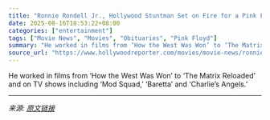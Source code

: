 ```yaml
---
title: "Ronnie Rondell Jr., Hollywood Stuntman Set on Fire for a Pink Floyd Album, Dies at 88"
date: 2025-08-16T18:53:22+08:00
categories: ["entertainment"]
tags: ["Movie News", "Movies", "Obituaries", "Pink Floyd"]
summary: "He worked in films from ‘How the West Was Won’ to ‘The Matrix Reloaded’ and on TV shows including ‘Mod Squad,’ ‘Baretta’ and ‘Charlie’s Angels.’"
source_url: "https://www.hollywoodreporter.com/movies/movie-news/ronnie-rondell-jr-dead-stuntman-pink-floyd-1236346066/"
---
```


He worked in films from ‘How the West Was Won’ to ‘The Matrix Reloaded’ and on TV shows including ‘Mod Squad,’ ‘Baretta’ and ‘Charlie’s Angels.’

---

*来源: [原文链接](https://www.hollywoodreporter.com/movies/movie-news/ronnie-rondell-jr-dead-stuntman-pink-floyd-1236346066/)*
